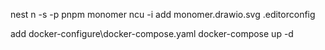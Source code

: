 nest n -s -p pnpm monomer
ncu -i
add monomer.drawio.svg .editorconfig

add docker-configure\docker-compose.yaml
docker-compose up -d
